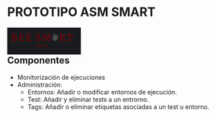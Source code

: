 # PROTOTIPO ASM SMART

[<img align="left" src="/src/components/Logo/logo-fondo.png" alt="español" width="170"/>](https://nextret.net/)

<br>
<br>

## Componentes

-   Monitorización de ejecuciones
-   Administración:
    -   Entornos: Añadir o modificar entornos de ejecución.
    -   Test: Añadir y eliminar tests a un entrorno.
    -   Tags: Añadir o eliminar etiquetas asociadas a un test u entorno.
